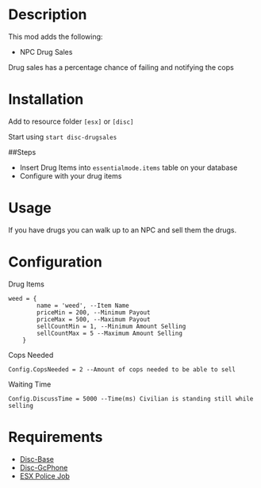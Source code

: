# Description

This mod adds the following:

- NPC Drug Sales

Drug sales has a percentage chance of failing and notifying the cops

# Installation
Add to resource folder `[esx]` or `[disc]`

Start using `start disc-drugsales`

##Steps

- Insert Drug Items into `essentialmode.items` table on your database
- Configure with your drug items

# Usage
If you have drugs you can walk up to an NPC and sell them the drugs.

# Configuration

Drug Items
```
weed = {
        name = 'weed', --Item Name
        priceMin = 200, --Minimum Payout
        priceMax = 500, --Maximum Payout
        sellCountMin = 1, --Minimum Amount Selling
        sellCountMax = 5 --Maximum Amount Selling
    }
```

Cops Needed
```
Config.CopsNeeded = 2 --Amount of cops needed to be able to sell
```

Waiting Time
```
Config.DiscussTime = 5000 --Time(ms) Civilian is standing still while selling
```

# Requirements

- [Disc-Base](https://github.com/DiscworldZA/gta-resources/tree/master/disc-base)
- [Disc-GcPhone](https://github.com/DiscworldZA/gta-resources/tree/master/disc-gcphone)
- [ESX Police Job](https://github.com/ESX-Org/esx_policejob)
